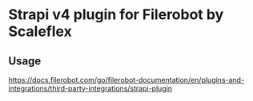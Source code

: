 # Strapi v4 plugin for Filerobot by Scaleflex

## Usage

https://docs.filerobot.com/go/filerobot-documentation/en/plugins-and-integrations/third-party-integrations/strapi-plugin